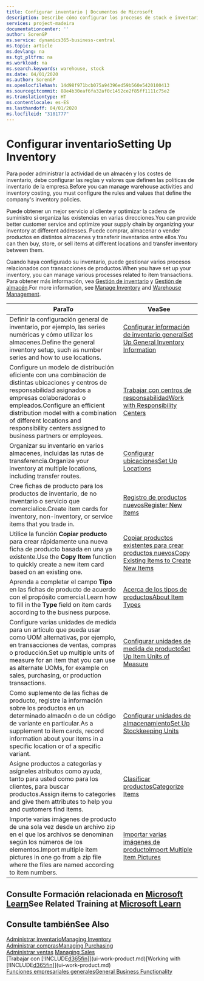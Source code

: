 ```yaml
---
title: Configurar inventario | Documentos de Microsoft
description: Describe cómo configurar los procesos de stock e inventario, incluidas las rutas de transferencia y ubicaciones, como los almacenes.
services: project-madeira
documentationcenter: ''
author: SorenGP
ms.service: dynamics365-business-central
ms.topic: article
ms.devlang: na
ms.tgt_pltfrm: na
ms.workload: na
ms.search.keywords: warehouse, stock
ms.date: 04/01/2020
ms.author: SorenGP
ms.openlocfilehash: 14d98f971bcb075a94396ed59b560e5420100413
ms.sourcegitcommit: 88e4b30eaf6fa32af0c1452ce2f85ff1111c75e2
ms.translationtype: HT
ms.contentlocale: es-ES
ms.lasthandoff: 04/01/2020
ms.locfileid: "3181777"
---
```

# <a name="setting-up-inventory"></a><span data-ttu-id="d5a13-103">Configurar inventario</span><span class="sxs-lookup"><span data-stu-id="d5a13-103">Setting Up Inventory</span></span>
<span data-ttu-id="d5a13-104">Para poder administrar la actividad de un almacén y los costes de inventario, debe configurar las reglas y valores que definen las políticas de inventario de la empresa.</span><span class="sxs-lookup"><span data-stu-id="d5a13-104">Before you can manage warehouse activities and inventory costing, you must configure the rules and values that define the company's inventory policies.</span></span>

<span data-ttu-id="d5a13-105">Puede obtener un mejor servicio al cliente y optimizar la cadena de suministro si organiza las existencias en varias direcciones.</span><span class="sxs-lookup"><span data-stu-id="d5a13-105">You can provide better customer service and optimize your supply chain by organizing your inventory at different addresses.</span></span> <span data-ttu-id="d5a13-106">Puede comprar, almacenar o vender productos en distintos almacenes y transferir inventarios entre ellos.</span><span class="sxs-lookup"><span data-stu-id="d5a13-106">You can then buy, store, or sell items at different locations and transfer inventory between them.</span></span>

<span data-ttu-id="d5a13-107">Cuando haya configurado su inventario, puede gestionar varios procesos relacionados con transacciones de productos.</span><span class="sxs-lookup"><span data-stu-id="d5a13-107">When you have set up your inventory, you can manage various processes related to item transactions.</span></span> <span data-ttu-id="d5a13-108">Para obtener más información, vea [Gestión de inventario](inventory-manage-inventory.md) y [Gestión de almacén](warehouse-manage-warehouse.md).</span><span class="sxs-lookup"><span data-stu-id="d5a13-108">For more information, see [Manage Inventory](inventory-manage-inventory.md) and [Warehouse Management](warehouse-manage-warehouse.md).</span></span>

| <span data-ttu-id="d5a13-109">Para</span><span class="sxs-lookup"><span data-stu-id="d5a13-109">To</span></span> | <span data-ttu-id="d5a13-110">Vea</span><span class="sxs-lookup"><span data-stu-id="d5a13-110">See</span></span> |
| --- | --- |
| <span data-ttu-id="d5a13-111">Definir la configuración general de inventario, por ejemplo, las series numéricas y cómo utilizar los almacenes.</span><span class="sxs-lookup"><span data-stu-id="d5a13-111">Define the general inventory setup, such as number series and how to use locations.</span></span> |[<span data-ttu-id="d5a13-112">Configurar información de inventario general</span><span class="sxs-lookup"><span data-stu-id="d5a13-112">Set Up General Inventory Information</span></span>](inventory-how-setup-general.md) |
|<span data-ttu-id="d5a13-113">Configure un modelo de distribución eficiente con una combinación de distintas ubicaciones y centros de responsabilidad asignados a empresas colaboradoras o empleados.</span><span class="sxs-lookup"><span data-stu-id="d5a13-113">Configure an efficient distribution model with a combination of different locations and responsibility centers assigned to business partners or employees.</span></span>|[<span data-ttu-id="d5a13-114">Trabajar con centros de responsabilidad</span><span class="sxs-lookup"><span data-stu-id="d5a13-114">Work with Responsibility Centers</span></span>](inventory-responsibility-centers.md)|
| <span data-ttu-id="d5a13-115">Organizar su inventario en varios almacenes, incluidas las rutas de transferencia.</span><span class="sxs-lookup"><span data-stu-id="d5a13-115">Organize your inventory at multiple locations, including transfer routes.</span></span> |[<span data-ttu-id="d5a13-116">Configurar ubicaciones</span><span class="sxs-lookup"><span data-stu-id="d5a13-116">Set Up Locations</span></span>](inventory-how-register-new-items.md) |
| <span data-ttu-id="d5a13-117">Cree fichas de producto para los productos de inventario, de no inventario o servicio que comercialice.</span><span class="sxs-lookup"><span data-stu-id="d5a13-117">Create item cards for inventory, non-inventory, or service items that you trade in.</span></span> |[<span data-ttu-id="d5a13-118">Registro de productos nuevos</span><span class="sxs-lookup"><span data-stu-id="d5a13-118">Register New Items</span></span>](inventory-how-register-new-items.md) |
|<span data-ttu-id="d5a13-119">Utilice la función **Copiar producto** para crear rápidamente una nueva ficha de producto basada en una ya existente.</span><span class="sxs-lookup"><span data-stu-id="d5a13-119">Use the **Copy Item** function to quickly create a new item card based on an existing one.</span></span>|[<span data-ttu-id="d5a13-120">Copiar productos existentes para crear productos nuevos</span><span class="sxs-lookup"><span data-stu-id="d5a13-120">Copy Existing Items to Create New Items</span></span>](inventory-how-copy-items.md)|
|<span data-ttu-id="d5a13-121">Aprenda a completar el campo **Tipo** en las fichas de producto de acuerdo con el propósito comercial.</span><span class="sxs-lookup"><span data-stu-id="d5a13-121">Learn how to fill in the **Type** field on item cards according to the business purpose.</span></span>|[<span data-ttu-id="d5a13-122">Acerca de los tipos de productos</span><span class="sxs-lookup"><span data-stu-id="d5a13-122">About Item Types</span></span>](inventory-about-item-types.md)|
|<span data-ttu-id="d5a13-123">Configure varias unidades de medida para un artículo que pueda usar como UOM alternativas, por ejemplo, en transacciones de ventas, compras o producción.</span><span class="sxs-lookup"><span data-stu-id="d5a13-123">Set up multiple units of measure for an item that you can use as alternate UOMs, for example on sales, purchasing, or production transactions.</span></span>|[<span data-ttu-id="d5a13-124">Configurar unidades de medida de producto</span><span class="sxs-lookup"><span data-stu-id="d5a13-124">Set Up Item Units of Measure</span></span>](inventory-how-setup-units-of-measure.md)|
|<span data-ttu-id="d5a13-125">Como suplemento de las fichas de producto, registre la información sobre los productos en un determinado almacén o de un código de variante en particular.</span><span class="sxs-lookup"><span data-stu-id="d5a13-125">As a supplement to item cards, record information about your items in a specific location or of a specific variant.</span></span>|[<span data-ttu-id="d5a13-126">Configurar unidades de almacenamiento</span><span class="sxs-lookup"><span data-stu-id="d5a13-126">Set Up Stockkeeping Units</span></span>](inventory-how-to-set-up-stockkeeping-units.md)|
| <span data-ttu-id="d5a13-127">Asigne productos a categorías y asígneles atributos como ayuda, tanto para usted como para los clientes, para buscar productos.</span><span class="sxs-lookup"><span data-stu-id="d5a13-127">Assign items to categories and give them attributes to help you and customers find items.</span></span> |[<span data-ttu-id="d5a13-128">Clasificar productos</span><span class="sxs-lookup"><span data-stu-id="d5a13-128">Categorize Items</span></span>](inventory-how-categorize-items.md) |
|<span data-ttu-id="d5a13-129">Importe varias imágenes de producto de una sola vez desde un archivo zip en el que los archivos se denominan según los números de los elementos.</span><span class="sxs-lookup"><span data-stu-id="d5a13-129">Import multiple item pictures in one go from a zip file where the files are named according to item numbers.</span></span>|[<span data-ttu-id="d5a13-130">Importar varias imágenes de producto</span><span class="sxs-lookup"><span data-stu-id="d5a13-130">Import Multiple Item Pictures</span></span>](inventory-how-import-item-pictures.md)|

## <a name="see-related-training-at-microsoft-learn"></a><span data-ttu-id="d5a13-131">Consulte Formación relacionada en [Microsoft Learn](/learn/modules/trade-get-started-dynamics-365-business-central/)</span><span class="sxs-lookup"><span data-stu-id="d5a13-131">See Related Training at [Microsoft Learn](/learn/modules/trade-get-started-dynamics-365-business-central/)</span></span>

## <a name="see-also"></a><span data-ttu-id="d5a13-132">Consulte también</span><span class="sxs-lookup"><span data-stu-id="d5a13-132">See Also</span></span>
[<span data-ttu-id="d5a13-133">Administrar inventario</span><span class="sxs-lookup"><span data-stu-id="d5a13-133">Managing Inventory</span></span>](inventory-manage-inventory.md)  
[<span data-ttu-id="d5a13-134">Administrar compras</span><span class="sxs-lookup"><span data-stu-id="d5a13-134">Managing Purchasing</span></span>](purchasing-manage-purchasing.md)  
<span data-ttu-id="d5a13-135">[Administrar ventas](sales-manage-sales.md)  </span><span class="sxs-lookup"><span data-stu-id="d5a13-135">[Managing Sales](sales-manage-sales.md)  </span></span>  
<span data-ttu-id="d5a13-136">[Trabajar con [!INCLUDE[d365fin](includes/d365fin_md.md)]](ui-work-product.md)</span><span class="sxs-lookup"><span data-stu-id="d5a13-136">[Working with [!INCLUDE[d365fin](includes/d365fin_md.md)]](ui-work-product.md)</span></span>  
[<span data-ttu-id="d5a13-137">Funciones empresariales generales</span><span class="sxs-lookup"><span data-stu-id="d5a13-137">General Business Functionality</span></span>](ui-across-business-areas.md)
